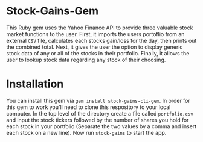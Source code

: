 # Stock-Gains-Gem

This Ruby gem uses the Yahoo Finance API to provide three valuable stock market functions to the user. First, it imports the users portoflio from an external `CSV` file, calculates each stocks gain/loss for the day, then prints out the combined total. Next, it gives the user the option to display generic stock data of any or all of the stocks in their portfolio. Finally, it allows the user to lookup stock data regarding any stock of their choosing.  

# Installation

You can install this gem via `gem install stock-gains-cli-gem`. In order for this gem to work you'll need to clone this respository to your local computer. In the top level of the directory create a file called `portfolio.csv` and input the stock tickers followed by the number of shares you hold for each stock in your portfolio (Separate the two values by a comma and insert each stock on a  new line). Now run `stock-gains` to start the app. 
